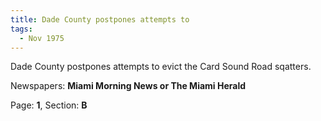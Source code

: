 ```yaml
---  
title: Dade County postpones attempts to  
tags:  
  - Nov 1975  
---  
```

  
Dade County postpones attempts to evict the Card Sound Road sqatters.  
  
Newspapers: **Miami Morning News or The Miami Herald**  
  
Page: **1**, Section: **B** 

